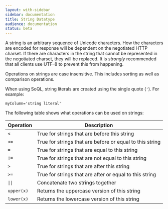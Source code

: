 ```yaml
---
layout: with-sidebar
sidebar: documentation 
title: String Datatype
audience: documentation
status: beta
---
```


A string is an arbitrary sequence of Unicode characters. How the characters are encoded for response will be dependent on the negotiated HTTP charset. If there are characters in the string that cannot be represented in the negotiated charset, they will be replaced. It is _strongly_ recommended that all clients use UTF–8 to prevent this from happening.

Operations on strings are case insensitive. This includes sorting as well as comparison operations.

When using SoQL, string literals are created using the single quote (`'`). For example: 

    myColumn='string literal'

The following table shows what operations can be used on strings:

| Operation                 | Description                                              |
| ---                       | ---                                                      |
| `<`                       | True for strings that are before this string             |
| `<=`                      | True for strings that are before or equal to this string |
| `=`                       | True for strings that are equal to this string           |
| `!=`                      | True for strings that are not equal to this string       |
| `>`                       | True for strings that are after this string              |
| `>=`                      | True for strings that are after or equal to this string  |
| <code>&#124;&#124;</code> | Concatenate two strings together                         |
| `upper(x)`                | Returns the uppercase version of this string             |
| `lower(x)`                | Returns the lowercase version of this string             |

